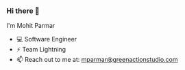 ### Hi there 👋


I'm Mohit Parmar

- 💻 Software Engineer
- ⚡ Team Lightning
- 📫 Reach out to me at: mparmar@greenactionstudio.com

